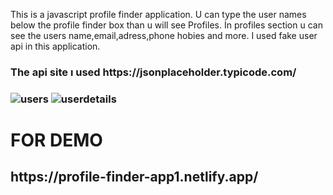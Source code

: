 This is a javascript profile finder application. U can type the user names below the profile finder box than u will see Profiles. İn profiles section u can see the users name,email,adress,phone hobies and more. I used fake user api in this application.

<h3>The api site ı used https://jsonplaceholder.typicode.com/<h3>


![users](https://user-images.githubusercontent.com/96912858/195993902-dd83fed3-bd25-4b79-8e85-a2cd6d0af38f.png)
![userdetails](https://user-images.githubusercontent.com/96912858/195993903-60e9a233-252c-48a0-bea9-9ebafd5aa076.png)





<h1>FOR DEMO</h1>
<h2>https://profile-finder-app1.netlify.app/</h2>
